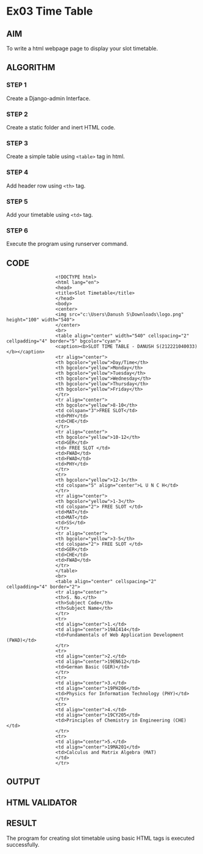 # Ex03 Time Table

## AIM
To write a html webpage page to display your slot timetable.

## ALGORITHM
### STEP 1
Create a Django-admin Interface.

### STEP 2
Create a static folder and inert HTML code.

### STEP 3
Create a simple table using ```<table>``` tag in html.

### STEP 4
Add header row using ```<th>``` tag.

### STEP 5
Add your timetable using ```<td>``` tag.

### STEP 6
Execute the program using runserver command.

## CODE
                      <!DOCTYPE html>
                      <html lang="en">
                      <head>
                      <title>Slot Timetable</title>
                      </head>
                      <body>
                      <center>
                      <img src="c:\Users\Danush S\Downloads\logo.png" height="100" width="540">
                      </center>
                      <br>
                      <table align="center" width="540" cellspacing="2" cellpadding="4" border="5" bgcolor="cyan">
                      <caption><b>SLOT TIME TABLE - DANUSH S(212221040033)</b></caption>
                      <tr align="center">
                      <th bgcolor="yellow">Day/Time</th>
                      <th bgcolor="yellow">Monday</th>
                      <th bgcolor="yellow">Tuesday</th>
                      <th bgcolor="yellow">Wednesday</th>
                      <th bgcolor="yellow">Thursday</th>
                      <th bgcolor="yellow">Friday</th>
                      </tr>
                      <tr align="center">
                      <th bgcolor="yellow">8-10</th>
                      <td colspan="3">FREE SLOT</td>
                      <td>PHY</td>
                      <td>CHE</td>
                      </tr>
                      <tr align="center">
                      <th bgcolor="yellow">10-12</th>
                      <td>GER</td>
                      <td> FREE SLOT </td>
                      <td>FWAD</td>
                      <td>FWAD</td>
                      <td>PHY</td>
                      </tr>
                      <tr>
                      <th bgcolor="yellow">12-1</th>
                      <td colspan="5" align="center">L U N C H</td>
                      </tr>
                      <tr align="center">
                      <th bgcolor="yellow">1-3</th>
                      <td colspan="2"> FREE SLOT </td>
                      <td>MAT</td>
                      <td>MAT</td>
                      <td>SS</td>
                      </tr>
                      <tr align="center">
                      <th bgcolor="yellow">3-5</th>
                      <td colspan="2"> FREE SLOT </td>
                      <td>GER</td>
                      <td>CHE</td>
                      <td>FWAD</td>
                      </tr>
                      </table>
                      <br>
                      <table align="center" cellspacing="2" cellpadding="4" border="2">
                      <tr align="center">
                      <th>S. No.</th>
                      <th>Subject Code</th>
                      <th>Subject Name</th>
                      </tr>
                      <tr>
                      <td align="center">1.</td>
                      <td align="center">19AI414</td>
                      <td>Fundamentals of Web Application Development (FWAD)</td>
                      </tr>
                      <tr>
                      <td align="center">2.</td>
                      <td align="center">19EN612</td>
                      <td>German Basic (GER)</td>
                      </tr>
                      <tr>
                      <td align="center">3.</td>
                      <td align="center">19PH206</td>
                      <td>Physics for Information Technology (PHY)</td>
                      </tr>
                      <tr>
                      <td align="center">4.</td>
                      <td align="center">19CY205</td>
                      <td>Principles of Chemistry in Engineering (CHE)</td>
                      </tr>
                      <tr>
                      <td align="center">5.</td>
                      <td align="center">19MA201</td>
                      <td>Calculus and Matrix Algebra (MAT)  
                      </td>
                      </tr>

## OUTPUT


## HTML VALIDATOR


## RESULT
The program for creating slot timetable using basic HTML tags is executed successfully.
